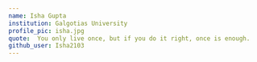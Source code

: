 ```yaml
---
name: Isha Gupta
institution: Galgotias University
profile_pic: isha.jpg
quote:  You only live once, but if you do it right, once is enough.
github_user: Isha2103
---
```


